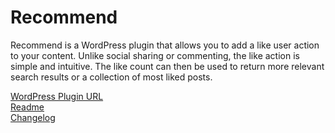 # Recommend 

Recommend is a WordPress plugin that allows you to add a like user action to your content. Unlike social sharing or commenting, the like action is simple and intuitive. The like count can then be used to return more relevant search results or a collection of most liked posts.  

[WordPress Plugin URL](https://wordpress.org/plugins/recommend/)  
[Readme](https://github.com/mattlitzinger/Recommend/blob/master/README.txt)  
[Changelog](https://github.com/mattlitzinger/Recommend/blob/master/changelog.txt)  

